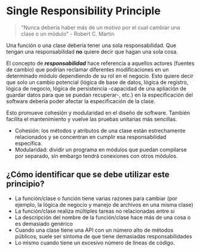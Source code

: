 # Single Responsibility Principle

> "Nunca debería haber más de un motivo por el cual cambiar una clase o un módulo" - Robert C. Martin

Una función o una clase debería tener una sola responsabilidad. Que tengan una responsabilidad **no** quiere decir que hagan una sola cosa.

El concepto de **_responsabilidad_** hace referencia a aquellos actores (fuentes de cambio) que podrían reclamar diferentes modificaciones en un determinado módulo dependiendo de su rol en el negocio. Esto quiere decir que solo un cambio potencial (lógica de base de datos, lógica de registro, lógica de negocio, lógica de persistencia -capacidad de una apliación de guardar datos para que se puedan recuperar-, etc.) en la especificación del software debería poder afectar la especificación de la clase.

Esto promueve cohesión y modularidad en el diseño de software. También facilita el mantenimiento y vuelve las pruebas unitarias más sencillas.

- Cohesión: los métodos y atributos de una clase están estrechamente relacionados y se concentran en cumplir esa responsabilidad específica.
- Modularidad: dividir un programa en módulos que puedan compilarse por separado, sin embargo tendrá conexiones con otros módulos.

## ¿Cómo identificar que se debe utilizar este principio?

- La función/clase o función tiene varias razones para cambiar (por ejemplo, la lógica de negocio y manejo de archivos en una misma clase)
- La función/clase realiza múltiples tareas no relacionadas entre sí
- La descripción del nombre de la función/clase hace más de una cosa o es demasiado genérico
- Cuando una clase tiene una API con un número alto de métodos públicos, suele ser síntoma de que tiene demasiadas responsabilidades
- Lo mismo cuando tiene un excesivo número de líneas de código.
